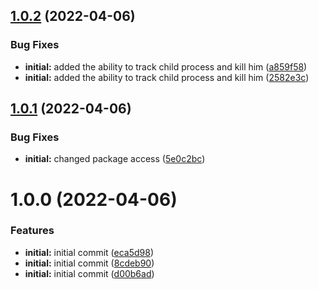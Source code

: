 ## [1.0.2](https://github.com/GabiCtrlZ/c-fork/compare/v1.0.1...v1.0.2) (2022-04-06)


### Bug Fixes

* **initial:** added the ability to track child process and kill him ([a859f58](https://github.com/GabiCtrlZ/c-fork/commit/a859f58646a1e9b18410f718084d7d8beea30f21))
* **initial:** added the ability to track child process and kill him ([2582e3c](https://github.com/GabiCtrlZ/c-fork/commit/2582e3c080fbc52645b9f4e4c56fb867fde85f6c))

## [1.0.1](https://github.com/GabiCtrlZ/c-fork/compare/v1.0.0...v1.0.1) (2022-04-06)


### Bug Fixes

* **initial:** changed package access ([5e0c2bc](https://github.com/GabiCtrlZ/c-fork/commit/5e0c2bc8459a76a75652f8c56697a9a20d9a869d))

# 1.0.0 (2022-04-06)


### Features

* **initial:** initial commit ([eca5d98](https://github.com/GabiCtrlZ/c-fork/commit/eca5d9867a6bc8109df8c2543d01a54c9fab4d4c))
* **initial:** initial commit ([8cdeb90](https://github.com/GabiCtrlZ/c-fork/commit/8cdeb9085bc2d84c61de168c12f3283d3c06b073))
* **initial:** initial commit ([d00b6ad](https://github.com/GabiCtrlZ/c-fork/commit/d00b6ad27287005c6cd5c116906637c98ceb42aa))
